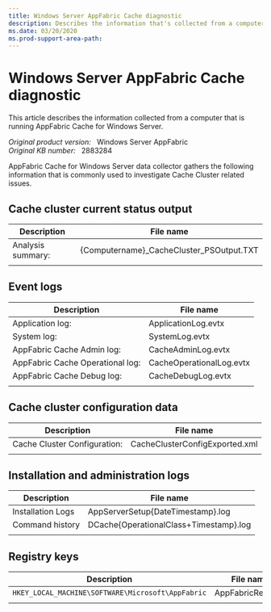 ```yaml
---
title: Windows Server AppFabric Cache diagnostic
description: Describes the information that's collected from a computer that's running AppFabric Cache for Windows Server.
ms.date: 03/20/2020
ms.prod-support-area-path:
---
```

# Windows Server AppFabric Cache diagnostic

This article describes the information collected from a computer that is running AppFabric Cache for Windows Server.

_Original product version:_ &nbsp; Windows Server AppFabric  
_Original KB number:_ &nbsp; 2883284

AppFabric Cache for Windows Server data collector gathers the following information that is commonly used to investigate Cache Cluster related issues.

## Cache cluster current status output

|Description| File name |
|---|---|
|Analysis summary:|{Computername}_CacheCluster_PSOutput.TXT|
|||

## Event logs

|Description| File name |
|---|---|
|Application log:|ApplicationLog.evtx|
|System log:|SystemLog.evtx|
|AppFabric Cache Admin log:|CacheAdminLog.evtx|
|AppFabric Cache Operational log:|CacheOperationalLog.evtx|
|AppFabric Cache Debug log:|CacheDebugLog.evtx|
|||

## Cache cluster configuration data

|Description| File name |
|---|---|
|Cache Cluster Configuration:|CacheClusterConfigExported.xml|
|||

## Installation and administration logs

|Description| File name |
|---|---|
|Installation Logs|AppServerSetup{DateTimestamp}.log|
|Command history|DCache{OperationalClass+Timestamp}.log|
|||

## Registry keys

|Description| File name |
|---|---|
|`HKEY_LOCAL_MACHINE\SOFTWARE\Microsoft\AppFabric`|AppFabricReg.TXT|
|||
